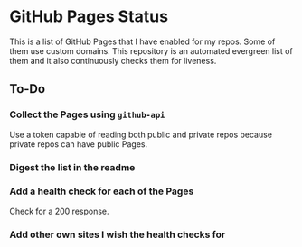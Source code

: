 # GitHub Pages Status

This is a list of GitHub Pages that I have enabled for my repos. Some of them
use custom domains. This repository is an automated evergreen list of them and
it also continuously checks them for liveness.

## To-Do

### Collect the Pages using `github-api`

Use a token capable of reading both public and private repos because private
repos can have public Pages.

### Digest the list in the readme

### Add a health check for each of the Pages

Check for a 200 response.

### Add other own sites I wish the health checks for
